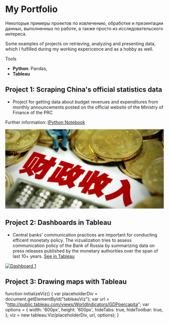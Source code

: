 # My Portfolio
Некоторые примеры проектов по извлечению, обработке и презентации данных, выполненных по работе, а также просто из исследовательского интереса.

Some examples of projects on retrieving, analyzing and presenting data, which I fulfilled during my working expericence and as a hobby as well.

Tools
* **Python**: Pandas,
* **Tableau**

## Project 1: Scraping China's official statistics data
* Project for getting data about budget revenues and expenditures from monthly announcements posted on the official website of the Ministry of Finance of the PRC 

Further information: [IPython Notebook](https://github.com/dmplekhanov/Parsing_MOF_data/blob/master/MOF_parse.ipynb)

![](/images/Budget_income.png)

## Project 2: Dashboards in Tableau
* Central banks' communication practices are important for conducting efficent monetaty policy. The vizualization tries to assess communication policy of the Bank of Russia by summarizing data on press releases published by the monetary authorities over the span of last 10+ years. [See in Tableau](https://public.tableau.com/app/profile/plekhanov/viz/CBR_communication/Dashboard1)

<div class='tableauPlaceholder' id='viz1622723802390' style='position: relative'><noscript><a href='#'><img alt='Dashboard 1 ' src='https:&#47;&#47;public.tableau.com&#47;static&#47;images&#47;CB&#47;CBR_communication&#47;Dashboard1&#47;1_rss.png' style='border: none' /></a></noscript><object class='tableauViz'  style='display:none;'><param name='host_url' value='https%3A%2F%2Fpublic.tableau.com%2F' /> <param name='embed_code_version' value='3' /> <param name='site_root' value='' /><param name='name' value='CBR_communication&#47;Dashboard1' /><param name='tabs' value='no' /><param name='toolbar' value='yes' /><param name='static_image' value='https:&#47;&#47;public.tableau.com&#47;static&#47;images&#47;CB&#47;CBR_communication&#47;Dashboard1&#47;1.png' /> <param name='animate_transition' value='yes' /><param name='display_static_image' value='yes' /><param name='display_spinner' value='yes' /><param name='display_overlay' value='yes' /><param name='display_count' value='yes' /><param name='language' value='en-US' /></object></div> 


## Project 3: Drawing maps with Tableau

<script src="https://www.example.com/javascripts/api/tableau-2.js"></script>
<div id="tableauViz"></div>

function initializeViz() {
var placeholderDiv = document.getElementById("tableauViz");
var url = "http://public.tableau.com/views/WorldIndicators/GDPpercapita";
var options = {
 width: '600px',
 height: '600px',
 hideTabs: true,
 hideToolbar: true,
 };
viz = new tableau.Viz(placeholderDiv, url, options);
}
